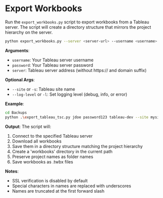 # Export Workbooks

Run the `export_workbooks.py` script to export workbooks from a Tableau server. The script will create a directory structure that mirrors the project hierarchy on the server.

```bash
python export_workbooks.py --server <server-url> --username <username> --password <password> --output <output-directory>
```

**Arguments**:

- ```username```: Your Tableau server username
- ```password```: Your Tableau server password
- ```server```: Tableau server address (without https:// and domain suffix)

**Optional Args**:

- ```--site``` or ```-s```: Tableau site name
- ```--log-level``` or ```-l```: Set logging level (debug, info, or error)

**Example**:

```bash
cd Backups
python .\export_tableau_tsc.py jdoe password123 tableau-dev --site mysitename --log-level debug
```

**Output**:
The script will:

1. Connect to the specified Tableau server
2. Download all workbooks
3. Save them in a directory structure matching the project hierarchy
4. Create a 'workbooks' directory in the current path
5. Preserve project names as folder names
6. Save workbooks as .twbx files

**Notes**:

- SSL verification is disabled by default
- Special characters in names are replaced with underscores
- Names are truncated at the first forward slash
